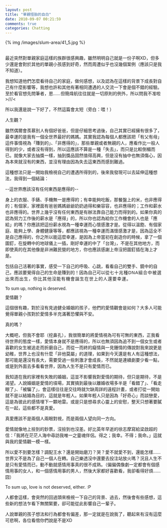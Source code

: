 ```yaml
---
layout: post
title: "單親怪胎的自白"
date: 2010-09-07 00:21:59
comments: true
categories: Chatting
---
```

<p>{% img /images/slum-area/41_5.jpg %}<br /><br /></p><p>最近突然對單親家庭這樣的族群很感興趣，雖然明明自己就是一份子啊XD，但多少還是會對於其他的單親小孩感到好奇，然而周遭似乎也沒幾個案例（應該只是我不知道）。</p><p>我想知道他們怎麼看待自己的家庭，做何感想，以及認為在這樣的背景下成長對自己有什麼影響等，我想也許和其他有著相同遭遇的人交流一下會是個不錯的經驗。至於看官想先問筆者，恩&hellip;&hellip;但簡煒航往往就是一切原則的例外，所以問我不准啦&gt;///&lt;</p><p>所以我還是說一下好了，不然這篇會太短（旁白：喂！）</p><p>人生觀？</p><p>雖然偶爾會羨慕別人有個好爸爸，但是仔細思考過後，自己其實已經擁有很多了，最幸運的是我有一個全世界最好的媽媽。其實我認為每個人都應該把「有父有母」這件事情視為「賺到的」、「非應得的」，那些單親或者無親的人，應看作比一般人得到的少，或者沒有得到，所以這應該不算是一種「失去」，而只是比較倒楣而已。就像大家去抽獎一樣，抽到獎品固然值得高興，但是沒有抽中也無須傷心，因為本來就沒有的東西，並沒有理由因為失去這東西而感到難過。</p><p>這種想法只是一開始我檢視自己的遭遇所得到的，後來我發現可以去延伸這種想法，我得到一個結論：</p><p>--這世界應該沒有任何東西是應得的--</p><p>身上的衣服、手錶、手機無一是應得的；有幸能夠吃飯，那餐盤上的米，也非應得的；有個家，家裡面有爸爸媽媽爺爺奶奶過得和樂容容，也非應得的；工作和薪水也非應得的。世界上幾乎沒有任何東西是有辦法靠自己能力而得到的。如果你真的認為努力工作後的薪水是「應得」的，所以你也認為給你工作機會的人也是「應給」的嗎？你應該把這份薪水視為一種幸運而心懷感激才是。從得以溫飽、有個家庭、能夠上學、身體健康等等，都應該視為一種幸運而滿懷感激才是，因為這全不是自己應得的，你之所以能這麼幸運，是因為上帝當初在創造你的時候，拿了一個圖釘，在旋轉中的地球儀上一插，剛好幸運的中了「台灣」，不是在其他地方，而即使真的在其他像是非洲難民營的地方，你也應該感謝上帝沒把圖釘插在海上才是。</p><p>包括自己活著的事實，感受一下自己的呼吸、心跳，看看自己的雙手、鏡中的自己，應該要覺得自己的生命是賺到的！因為自己可以從<span style="font-family: Arial; line-height: 20px; border-collapse: collapse; letter-spacing: 1px; ">七十兆種DNA組合中被選出來而出生，你比其他沒能有機會誕生在世上的人還要幸運。</span></p><p><span style="font-family: Arial; line-height: 20px; border-collapse: collapse; letter-spacing: 1px; "><span style="border-collapse: separate; letter-spacing: normal; line-height: 15px; font-family: Verdana, Arial, Helvetica, sans-serif; ">To sum up, nothing is deserved.</span></span></p><p><span style="font-family: Arial; line-height: 20px; border-collapse: collapse; letter-spacing: 1px; "><span style="border-collapse: separate; letter-spacing: normal; line-height: 15px; font-family: Verdana, Arial, Helvetica, sans-serif; ">愛情觀？</span></span></p><p>這個很有趣，對於沒有見過健全婚姻的孩子，他們的愛情觀會是如何？大多人可能覺得單親小孩對於愛情多半充滿著恐懼與不安。</p><p>真的嗎？</p><p>大概吧，但我不會耶（挖鼻孔），我很簡單的將愛情視為可有可無的東西，正我看待世界的態度一樣，愛情本身就不是應得的，所以也無須因為追不到一個女生或者喜歡的女生被追走而折磨自己，而從一而終的癡情與一見鍾情的傳說對我來說更是幼稚，世界上也沒有什麼「非他莫屬」的道理，如果到今天還是有人有這種想法，那可能是還沒有長大，需要受過一些刺激才會成長，不然就是連續劇要少看一點，或是到外面去多看看世界，因為人生不是只有愛情而已。</p><p>我知道在我的家裡有失敗的婚姻，這並不影響我對愛情的期待，但只是期待，不是渴望。人說婚姻是愛情的墳場，其實搞到最後以離婚收場多半是「看錯了」、「看走眼了」、「被騙了」，會這樣往往是交往時就欠缺周詳的遠程計畫，或者打從一開始就不是以結婚為目的，這就是年輕人。如果年輕人只是因為「好奇心」而談戀愛，這是為彼此的感情埋下一顆地雷。或是只是想尋求心靈上的安慰，整天只想著要膩在一起，這些都不是真愛。</p><p>真愛應該不是兩個人兩眼對視，而是兩個人望向同一方向。</p><p>愛情就像地上撿到的鈔票，沒撿到也沒差。好比英年早逝的徐志摩寫給梁啟超的信：「我將在茫茫人海中尋訪我唯一之靈魂伴侶。得之；我幸。不得；我命。」這就與我的愛情觀一模一樣。</p><p>所以愛不到要怎樣？調配王水？還是開始磨刀？哭？愛不就愛不到，還能怎樣&hellip;&hellip;世界又不是為了自己一個人在轉。自己樂透沒中還要去投注站放火嗎？況且人生不是只有愛情而已，動不動就感情用事真的很不成熟。（偏偏偶像劇一定都會有個感情用事的女人，和一個感情用事的男人，然後大家都好喜歡看，我卻看得好煩&hellip;&hellip;囧）</p><p>To sum up, love is not deserved, either. :P</p><p>人都會這樣，會突然的回過頭來檢視一下自己的背景、過去，然後會有些感想，這些新的想法乍看下無關緊要，卻可能從此影響自己一輩子。</p><p>人說單親的孩子想法和行為都會有偏差，那一定就是在說我了，聽起來有沒有這麼可悲啊，各位看倌你們說是不是XD</p>
